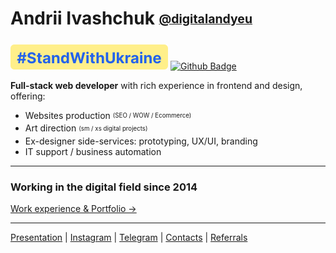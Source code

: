 # Andrii Ivashchuk <sub><sup>[@digitalandyeu](http://github.com/digitalandyeu)</sub></sup>

[![StandWithUkraine](https://raw.githubusercontent.com/vshymanskyy/StandWithUkraine/main/badges/StandWithUkraine.svg)](https://github.com/vshymanskyy/StandWithUkraine) 
[![Github Badge](https://img.shields.io/github/followers/andriilive?label=@andriilive&style=social)](https://www.github.com/andriilive)

**Full-stack web developer** with rich experience in frontend and design, offering:

- Websites production <sub><sup>(SEO / WOW / Ecommerce)</sub></sup>
- Art direction <sub><sup>(sm / xs digital projects)</sub></sup>
- Ex-designer side-services: prototyping, UX/UI, branding
- IT support / business automation

---

### Working in the digital field since 2014

[Work experience & Portfolio →](https://andriilive.github.io)

---

[Presentation](https://andriilive.github.io/docs/presentation.pdf) |
[Instagram](https://www.instagram.com/digitalandy.eu) |
[Telegram](https://t.me/digitalandyeu) |
[Contacts](https://raw.githubusercontent.com/andriilive/andriilive/main/public/data/contacts.json) |
[Referrals](https://raw.githubusercontent.com/andriilive/andriilive/main/public/data/referrals.json)
